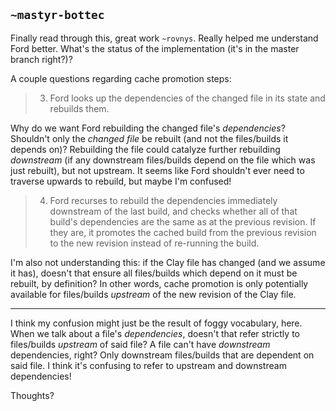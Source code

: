 ## `~mastyr-bottec`
Finally read through this, great work `~rovnys`. Really helped me understand Ford better. What's the status of the implementation (it's in the master branch right?)?   

A couple questions regarding cache promotion steps: 

> 3. Ford looks up the dependencies of the changed file in its state and rebuilds them. 

Why do we want Ford rebuilding the changed file's *dependencies*? Shouldn't only the *changed file* be rebuilt (and not the files/builds it depends on)? Rebuilding the file could catalyze further rebuilding *downstream* (if any downstream files/builds depend on the file which was just rebuilt), but not upstream. It seems like Ford shouldn't ever need to traverse upwards to rebuild, but maybe I'm confused! 

> 4. Ford recurses to rebuild the dependencies immediately downstream of the last build, and checks whether all of that build's dependencies are the same as at the previous revision. If they are, it promotes the cached build from the previous revision to the new revision instead of re-running the build.

I'm also not understanding this: if the Clay file has changed (and we assume it has), doesn't that ensure all files/builds which depend on it must be rebuilt, by definition? In other words, cache promotion is only potentially available for files/builds *upstream* of the new revision of the Clay file.

---

I think my confusion might just be the result of foggy vocabulary, here. When we talk about a file's *dependencies*, 
doesn't that refer strictly to files/builds *upstream* of said file? A file can't have *downstream* dependencies, right? 
Only downstream files/builds that are dependent on said file. I think it's confusing to refer to upstream and
downstream dependencies!  
  
Thoughts?